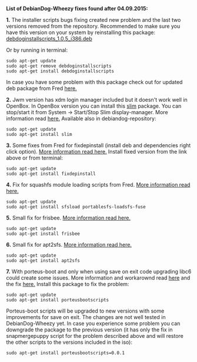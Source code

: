 **List of DebianDog-Wheezy fixes found after 04.09.2015:**

**1.** The installer scripts bugs fixing created new problem and the last two versions removed from the repository. 
Recommended to make sure you have this version on your system by reinstalling this package: [debdoginstallscripts_1.0.5_i386.deb](http://smokey01.com/saintless/DebianDog/Packages/Included/debdoginstallscripts_1.0.5_i386.deb)

Or by running in terminal:
```
sudo apt-get update
sudo apt-get remove debdoginstallscripts
sudo apt-get install debdoginstallscripts
```
In case you have some problem with this package check out for updated deb package from Fred [here.](http://murga-linux.com/puppy/viewtopic.php?p=877300&sid=7a08609033f6af763ab2acf4c3941c8c#877300)

**2.** Jwm version has xdm login manager included but it doesn't work well in OpenBox.
In OpenBox version you can install this [slim](http://smokey01.com/saintless/DebianDog/Packages/Extra/slim_1.3.4-2-ddwheezy_i386.deb) package.
You can stop/start it from System -> Start/Stop Slim display-manager. More information read [here.](http://murga-linux.com/puppy/viewtopic.php?p=869164#869164) Available also in debiandog-repository:
```
sudo apt-get update
sudo apt-get install slim
```
**3.** Some fixes from Fred for fixdepinstall (install deb and dependencies right click option).
[More information read here.](http://murga-linux.com/puppy/viewtopic.php?p=871384#871384)
Install fixed version from the link above or from terminal:
```
sudo apt-get update
sudo apt-get install fixdepinstall
```

**4.** Fix for squashfs module loading scripts from Fred. [More information read here.](http://murga-linux.com/puppy/viewtopic.php?p=878996#878996)
```
sudo apt-get update
sudo apt-get install sfsload portablesfs-loadsfs-fuse
```

**5.** Small fix for frisbee. [More information read here.](http://murga-linux.com/puppy/viewtopic.php?p=883158&sid=3588429564754e676ce49df134d930a8#883158)
```
sudo apt-get update
sudo apt-get install frisbee
```

**6.** Small fix for apt2sfs. [More information read here.](http://murga-linux.com/puppy/viewtopic.php?p=885536&sid=e09b92e591e85bcc4632168abdb32e5b#885536)
```
sudo apt-get update
sudo apt-get install apt2sfs
```

**7.** With porteus-boot and only when using save on exit code upgrading libc6 could create some issues. More information and workarownd read [here](http://murga-linux.com/puppy/viewtopic.php?p=889934&sid=00f59036fe7b1df6f8bc7168fe1df597#889934) and the fix [here.](http://murga-linux.com/puppy/viewtopic.php?p=890342&sid=00f59036fe7b1df6f8bc7168fe1df597#890342)
Install this package to fix the problem:
```
sudo apt-get update
sudo apt-get install porteusbootscripts

```
Porteus-boot scripts will be upgraded to new versions with some improvements for save on exit. The changes are not well tested in DebianDog-Wheezy yet. In case you experience some problem you can downgrade the package to the previous version (it has only the fix in snapmergepuppy script for the problem described above and will restore the other scripts to the versions included in the iso):
```
sudo apt-get install porteusbootscripts=0.0.1

```

